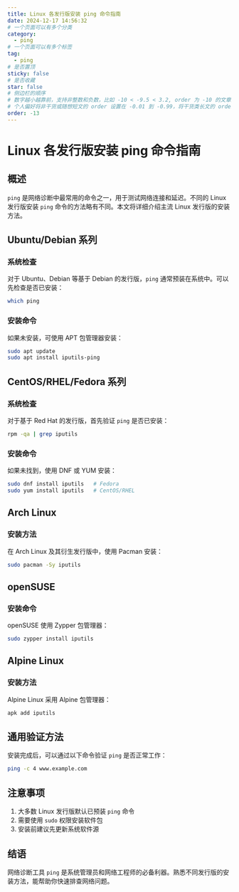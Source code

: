 ```yaml
---
title: Linux 各发行版安装 ping 命令指南
date: 2024-12-17 14:56:32
# 一个页面可以有多个分类
category:
  - ping
# 一个页面可以有多个标签
tag:
  - ping
# 是否置顶
sticky: false
# 是否收藏
star: false
# 侧边栏的顺序
# 数字越小越靠前，支持非整数和负数，比如 -10 < -9.5 < 3.2, order 为 -10 的文章会最靠上。
# 个人偏好将非干货或随想短文的 order 设置在 -0.01 到 -0.99，将干货类长文的 order 设置在 -1 到负无穷。每次新增文章都会在上一篇的基础上递减 order 值。
order: -13
---
```


# Linux 各发行版安装 ping 命令指南

## 概述
`ping` 是网络诊断中最常用的命令之一，用于测试网络连接和延迟。不同的 Linux 发行版安装 `ping` 命令的方法略有不同。本文将详细介绍主流 Linux 发行版的安装方法。

## Ubuntu/Debian 系列

### 系统检查
对于 Ubuntu、Debian 等基于 Debian 的发行版，`ping` 通常预装在系统中。可以先检查是否已安装：

```bash
which ping
```

### 安装命令
如果未安装，可使用 APT 包管理器安装：

```bash
sudo apt update
sudo apt install iputils-ping
```

## CentOS/RHEL/Fedora 系列

### 系统检查
对于基于 Red Hat 的发行版，首先验证 `ping` 是否已安装：

```bash
rpm -qa | grep iputils
```

### 安装命令
如果未找到，使用 DNF 或 YUM 安装：

```bash
sudo dnf install iputils   # Fedora
sudo yum install iputils   # CentOS/RHEL
```

## Arch Linux

### 安装方法
在 Arch Linux 及其衍生发行版中，使用 Pacman 安装：

```bash
sudo pacman -Sy iputils
```

## openSUSE

### 安装命令
openSUSE 使用 Zypper 包管理器：

```bash
sudo zypper install iputils
```

## Alpine Linux

### 安装方法
Alpine Linux 采用 Alpine 包管理器：

```bash
apk add iputils
```

## 通用验证方法

安装完成后，可以通过以下命令验证 `ping` 是否正常工作：

```bash
ping -c 4 www.example.com
```

## 注意事项

1. 大多数 Linux 发行版默认已预装 `ping` 命令
2. 需要使用 `sudo` 权限安装软件包
3. 安装前建议先更新系统软件源

## 结语
网络诊断工具 `ping` 是系统管理员和网络工程师的必备利器。熟悉不同发行版的安装方法，能帮助你快速排查网络问题。